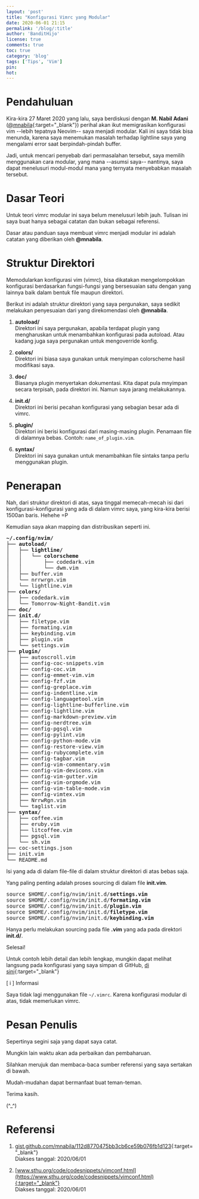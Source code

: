 ```yaml
---
layout: 'post'
title: "Konfigurasi Vimrc yang Modular"
date: 2020-06-01 21:15
permalink: '/blog/:title'
author: 'BanditHijo'
license: true
comments: true
toc: true
category: 'blog'
tags: ['Tips', 'Vim']
pin:
hot:
---
```


<!-- BANNER OF THE POST -->
<!-- <img class="post&#45;body&#45;img" src="{{ site.lazyload.logo_blank_banner }}" data&#45;echo="#" alt="banner"> -->

# Pendahuluan

Kira-kira 27 Maret 2020 yang lalu, saya berdiskusi dengan **M. Nabil Adani** ([@mnabila](https://t.me/mnabila){:target="_blank"}) perihal akan ikut memigrasikan konfigurasi vim --lebih tepatnya Neovim-- saya menjadi modular. Kali ini saya tidak bisa menunda, karena saya menemukan masalah terhadap lightline saya yang mengalami error saat berpindah-pindah buffer.

Jadi, untuk mencari penyebab dari permasalahan tersebut, saya memilih menggunakan cara modular, yang mana --asumsi saya-- nantinya, saya dapat menelusuri modul-modul mana yang ternyata menyebabkan masalah tersebut.

# Dasar Teori

Untuk teori vimrc modular ini saya belum menelusuri lebih jauh. Tulisan ini saya buat hanya sebagai catatan dan bukan sebagai referensi.

Dasar atau panduan saya membuat vimrc menjadi modular ini adalah catatan yang diberikan oleh **@mnabila**.

# Struktur Direktori

Memodularkan konfigurasi vim (vimrc), bisa dikatakan mengelompokkan konfigurasi berdasarkan fungsi-fungsi yang bersesuaian satu dengan yang lainnya baik dalam bentuk file maupun direktori.

Berikut ini adalah struktur direktori yang saya pergunakan, saya sedikit melakukan penyesuaian dari yang direkomendasi oleh **@mnabila**.

1. **autoload/**<br>
Direktori ini saya pergunakan, apabila terdapat plugin yang mengharuskan untuk menambahkan konfigurasi pada autoload. Atau kadang juga saya pergunakan untuk mengoverride konfig.

2. **colors/**<br>
Direktori ini biasa saya gunakan untuk menyimpan colorscheme hasil modifikasi saya.

3. **doc/**<br>
Biasanya plugin menyertakan dokumentasi. Kita dapat pula mnyimpan secara terpisah, pada direktori ini. Namun saya jarang melakukannya.

4. **init.d/**<br>
Direktori ini berisi pecahan konfigurasi yang sebagian besar ada di vimrc.

5. **plugin/**<br>
Direktori ini berisi konfigurasi dari masing-masing plugin. Penamaan file di dalamnya bebas. Contoh: `name_of_plugin.vim`.

6. **syntax/**<br>
Direktori ini saya gunakan untuk menambahkan file sintaks tanpa perlu menggunakan plugin.

# Penerapan

Nah, dari struktur direktori di atas, saya tinggal memecah-mecah isi dari konfigurasi-konfigurasi yang ada di dalam vimrc saya, yang kira-kira berisi 1500an baris. Hehehe =P

Kemudian saya akan mapping dan distribusikan seperti ini.

<pre>
<b>~/.config/nvim/</b>
├── <b>autoload/</b>
│   ├── <b>lightline/</b>
│   │   └── <b>colorscheme</b>
│   │       ├── codedark.vim
│   │       └── dwm.vim
│   ├── buffer.vim
│   └── nrrwrgn.vim
│   └── lightline.vim
├── <b>colors/</b>
│   ├── codedark.vim
│   └── Tomorrow-Night-Bandit.vim
├── <b>doc/</b>
├── <b>init.d/</b>
│   ├── filetype.vim
│   ├── formating.vim
│   ├── keybinding.vim
│   ├── plugin.vim
│   └── settings.vim
├── <b>plugin/</b>
│   ├── autoscroll.vim
│   ├── config-coc-snippets.vim
│   ├── config-coc.vim
│   ├── config-emmet-vim.vim
│   ├── config-fzf.vim
│   ├── config-greplace.vim
│   ├── config-indentline.vim
│   ├── config-languagetool.vim
│   ├── config-lightline-bufferline.vim
│   ├── config-lightline.vim
│   ├── config-markdown-preview.vim
│   ├── config-nerdtree.vim
│   ├── config-pgsql.vim
│   ├── config-pylint.vim
│   ├── config-python-mode.vim
│   ├── config-restore-view.vim
│   ├── config-rubycomplete.vim
│   ├── config-tagbar.vim
│   ├── config-vim-commentary.vim
│   ├── config-vim-devicons.vim
│   ├── config-vim-gutter.vim
│   ├── config-vim-orgmode.vim
│   ├── config-vim-table-mode.vim
│   ├── config-vimtex.vim
│   ├── NrrwRgn.vim
│   └── taglist.vim
├── <b>syntax/</b>
│   ├── coffee.vim
│   ├── eruby.vim
│   ├── litcoffee.vim
│   ├── pgsql.vim
│   └── sh.vim
├── coc-settings.json
├── init.vim
└── README.md
</pre>

Isi yang ada di dalam file-file di dalam struktur direktori di atas bebas saja.

Yang paling penting adalah proses sourcing di dalam file **init.vim**.

<pre>
source $HOME/.config/nvim/init.d/<b>settings.vim</b>
source $HOME/.config/nvim/init.d/<b>formating.vim</b>
source $HOME/.config/nvim/init.d/<b>plugin.vim</b>
source $HOME/.config/nvim/init.d/<b>filetype.vim</b>
source $HOME/.config/nvim/init.d/<b>keybinding.vim</b>
</pre>

Hanya perlu melakukan sourcing pada file **.vim** yang ada pada direktori **init.d/**.

Selesai!

Untuk contoh lebih detail dan lebih lengkap, mungkin dapat melihat langsung pada konfigurasi yang saya simpan di GitHub, [di sini](https://github.com/bandithijo/nvimrc){:target="_blank"}

<div class="blockquote-blue">
<div class="blockquote-blue-title">[ i ] Informasi</div>
<p>Saya tidak lagi menggunakan file <code>~/.vimrc</code>. Karena konfigurasi modular di atas, tidak memerlukan vimrc.</p>
</div>

# Pesan Penulis

Sepertinya segini saja yang dapat saya catat.

Mungkin lain waktu akan ada perbaikan dan pembaharuan.

Silahkan merujuk dan membaca-baca sumber referensi yang saya sertakan di bawah.

Mudah-mudahan dapat bermanfaat buat teman-teman.

Terima kasih.

(^_^)



# Referensi

1. [gist.github.com/mnabila/112d8770475bb3cb6ce59b076fb1d123](https://gist.github.com/mnabila/112d8770475bb3cb6ce59b076fb1d123){:target="_blank"}
<br>Diakses tanggal: 2020/06/01

2. [www.sthu.org/code/codesnippets/vimconf.html](https://www.sthu.org/code/codesnippets/vimconf.html){:target="_blank"}
<br>Diakses tanggal: 2020/06/01
